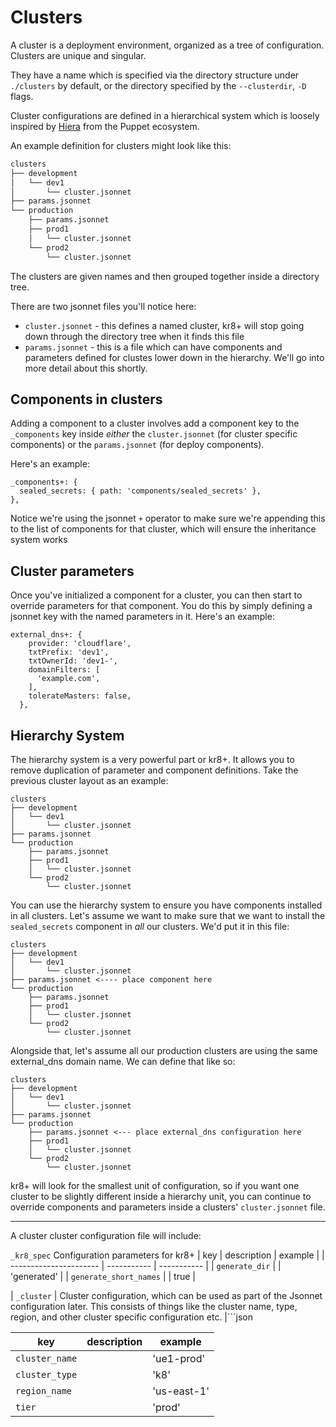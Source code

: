 # Clusters

A cluster is a deployment environment, organized as a tree of configuration.
Clusters are unique and singular.

They have a name which is specified via the directory structure under  `./clusters` by default, or the directory specified by the `--clusterdir`, `-D` flags.

Cluster configurations are defined in a hierarchical system which is loosely inspired by [Hiera](https://puppet.com/docs/hiera/3.3/index.html) from the Puppet ecosystem.

An example definition for clusters might look like this:

```bash
clusters
├── development
│   └── dev1
│       └── cluster.jsonnet
├── params.jsonnet
└── production
    ├── params.jsonnet
    ├── prod1
    │   └── cluster.jsonnet
    └── prod2
        └── cluster.jsonnet
```

The clusters are given names and then grouped together inside a directory tree.

There are two jsonnet files you'll notice here:

 - `cluster.jsonnet` - this defines a named cluster, kr8+ will stop going down through the directory tree when it finds this file
 - `params.jsonnet` - this is a file which can have components and parameters defined for clustes lower down in the hierarchy. We'll go into more detail about this shortly.

## Components in clusters

Adding a component to a cluster involves add a component key to the `_components` key inside _either_ the `cluster.jsonnet` (for cluster specific components) or the `params.jsonnet` (for deploy components).

Here's an example:

```jsonnet
_components+: {
  sealed_secrets: { path: 'components/sealed_secrets' },
},
```

Notice we're using the jsonnet `+` operator to make sure we're appending this to the list of components for that cluster, which will ensure the inheritance system works

## Cluster parameters

Once you've initialized a component for a cluster, you can then start to override parameters for that component.
You do this by simply defining a jsonnet key with the named parameters in it.
Here's an example:

```jsonnet
external_dns+: {
    provider: 'cloudflare',
    txtPrefix: 'dev1',
    txtOwnerId: 'dev1-',
    domainFilters: [
      'example.com',
    ],
    tolerateMasters: false,
  },
```

## Hierarchy System

The hierarchy system is a very powerful part or kr8+.
It allows you to remove duplication of parameter and component definitions.
Take the previous cluster layout as an example:

```
clusters
├── development
│   └── dev1
│       └── cluster.jsonnet
├── params.jsonnet
└── production
    ├── params.jsonnet
    ├── prod1
    │   └── cluster.jsonnet
    └── prod2
        └── cluster.jsonnet
```

You can use the hierarchy system to ensure you have components installed in all clusters.
Let's assume we want to make sure that we want to install the `sealed_secrets` component in _all_ our clusters.
We'd put it in this file:

```
clusters
├── development
│   └── dev1
│       └── cluster.jsonnet
├── params.jsonnet <---- place component here
└── production
    ├── params.jsonnet
    ├── prod1
    │   └── cluster.jsonnet
    └── prod2
        └── cluster.jsonnet
```

Alongside that, let's assume all our production clusters are using the same external_dns domain name.
We can define that like so:

```
clusters
├── development
│   └── dev1
│       └── cluster.jsonnet
├── params.jsonnet
└── production
    ├── params.jsonnet <--- place external_dns configuration here
    ├── prod1
    │   └── cluster.jsonnet
    └── prod2
        └── cluster.jsonnet
```

kr8+ will look for the smallest unit of configuration, so if you want one cluster to be slightly different inside a hierarchy unit, you can continue to override components and parameters inside a clusters' `cluster.jsonnet` file.

---

A cluster cluster configuration file will include:

`_kr8_spec` Configuration parameters for kr8+
| key                    | description | example     |
| ---------------------- | ----------- | ----------- |
| `generate_dir`         |             | 'generated' |
| `generate_short_names` |             | true        |

| `_cluster` | Cluster configuration, which can be used as part of the Jsonnet configuration later. This consists of things like the cluster name, type, region, and other cluster specific configuration etc. |```json

| key            | description | example     |
| -------------- | ----------- | ----------- |
| `cluster_name` |             | 'ue1-prod'  |
| `cluster_type` |             | 'k8'        |
| `region_name`  |             | 'us-east-1' |
| `tier`         |             | 'prod'      |

